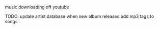 music downloading off youtube

TODO: 	update artist database when new album released
		add mp3 tags to songs